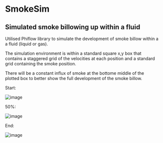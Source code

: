 # SmokeSim
## Simulated smoke billowing up within a fluid

Utilised Phiflow library to simulate the development of smoke billow within a a fluid (liquid or gas). 

The simulation environment is within a standard square x,y box that contains a staggered grid of the velocities at each position and a standard grid containing the smoke position.

There will be a constant influx of smoke at the bottome middle of the plotted box to better show the full development of the smoke billow.

Start:

![image](https://github.com/ashwathboomi/SmokeSim/assets/113210547/b719fd3c-a0c5-47c2-b48e-4622c292d615)

50%:

![image](https://github.com/ashwathboomi/SmokeSim/assets/113210547/4335e513-3975-4a45-b998-45f7f0a540c6)

End:

![image](https://github.com/ashwathboomi/SmokeSim/assets/113210547/0bb0e96e-c4b7-4ca9-98af-5a729a6c65c4)



